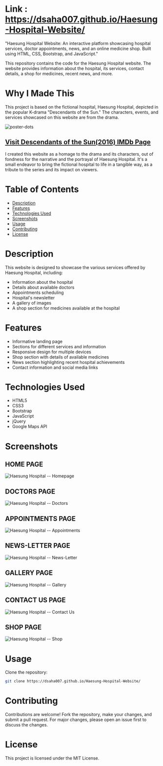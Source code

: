 # Link : https://dsaha007.github.io/Haesung-Hospital-Website/

"Haesung Hospital Website: An interactive platform showcasing hospital services, doctor appointments, news, and an online medicine shop. Built using HTML, CSS, Bootstrap, and JavaScript."

This repository contains the code for the Haesung Hospital website. The website provides information about the hospital, its services, contact details, a shop for medicines, recent news, and more.

# Why I Made This

This project is based on the fictional hospital, Haesung Hospital, depicted in the popular K-drama "Descendants of the Sun." The characters, events, and services showcased on this website are from the drama.

![poster-dots](https://github.com/dsaha007/Haesung-Hospital-Website/assets/143870743/ddec7ea8-c237-46a4-afec-305710cd0b83)
## [Visit Descendants of the Sun(2016) IMDb Page](https://www.imdb.com/title/tt4925000/)

I created this website as a homage to the drama and its characters, out of fondness for the narrative and the portrayal of Haesung Hospital. It's a small endeavor to bring the fictional hospital to life in a tangible way, as a tribute to the series and its impact on viewers.

# Table of Contents

- [Description](#description)
- [Features](#features)
- [Technologies Used](#technologies-used)
- [Screenshots](#screenshots)
- [Usage](#usage)
- [Contributing](#contributing)
- [License](#license)

# Description

This website is designed to showcase the various services offered by Haesung Hospital, including:
- Information about the hospital
- Details about available doctors
- Appointments scheduling
- Hospital's newsletter
- A gallery of images
- A shop section for medicines available at the hospital

# Features

- Informative landing page
- Sections for different services and information
- Responsive design for multiple devices
- Shop section with details of available medicines
- News section highlighting recent hospital achievements
- Contact information and social media links

# Technologies Used

- HTML5
- CSS3
- Bootstrap
- JavaScript
- jQuery
- Google Maps API

# Screenshots

## HOME PAGE
![Haesung Hospital -- Homepage](https://github.com/dsaha007/Haesung-Hospital-Website/assets/143870743/0d0acb0f-402f-4290-89ac-3f495fe7d9b3)
## DOCTORS PAGE
![Haesung Hospital -- Doctors](https://github.com/dsaha007/Haesung-Hospital-Website/assets/143870743/f1c6a034-e2c1-4ec1-8e88-6740baa4d7c3)
## APPOINTMENTS PAGE
![Haesung Hospital -- Appointments](https://github.com/dsaha007/Haesung-Hospital-Website/assets/143870743/b277e15f-7528-4d05-bb6e-a7d365def106)
## NEWS-LETTER PAGE
![Haesung Hospital -- News-Letter](https://github.com/dsaha007/Haesung-Hospital-Website/assets/143870743/c736dcee-68b0-442e-a7f9-a0c930304570)
## GALLERY PAGE
![Haesung Hospital -- Gallery](https://github.com/dsaha007/Haesung-Hospital-Website/assets/143870743/b0d4e193-f0be-4c77-a509-d8f6e729350b)
## CONTACT US PAGE
![Haesung Hospital -- Contact Us](https://github.com/dsaha007/Haesung-Hospital-Website/assets/143870743/2139b73e-9b50-46cf-9f7d-87ffe3b515d6)
## SHOP PAGE
![Haesung Hospital -- Shop](https://github.com/dsaha007/Haesung-Hospital-Website/assets/143870743/43a0817c-6960-45b6-a403-e0429d84c4fa)



# Usage

Clone the repository:

```bash
git clone https://dsaha007.github.io/Haesung-Hospital-Website/
```

# Contributing

Contributions are welcome! Fork the repository, make your changes, and submit a pull request. For major changes, please open an issue first to discuss the changes.

# License

This project is licensed under the MIT License.

